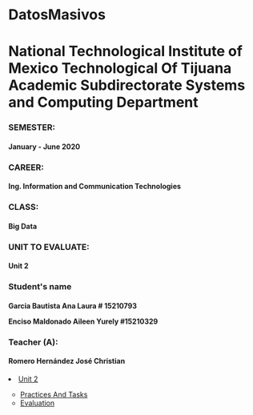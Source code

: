 # DatosMasivos
<H1 aling="center"> 
National Technological Institute of Mexico Technological Of Tijuana
Academic Subdirectorate
Systems and Computing Department</H1>

<H3 aling="center">SEMESTER:</H3><H4 aling="center">January - June 2020</H4>
<H3 aling="center">CAREER:</H3>
<H4 aling="center">Ing. Information and Communication Technologies</H4>
<H3 aling="center">CLASS:</H3>
<H4 aling="center">Big Data</H4>
<H3 aling="center">UNIT TO EVALUATE:</H3>
<H4 aling="center">Unit 2</H4>
<H3 aling="center">Student's name</H3>
<H4 aling="center">
 Garcia Bautista Ana Laura # 15210793 

 Enciso Maldonado Aileen Yurely #15210329</H4> 

<H3 aling="center">Teacher (A):</H3>
<H4 aling="center">Romero Hernández José Christian </H4>

<li type="type="square""><a href="https://github.com/anagarciabautista/DatosMasivos/tree/Unidad_2" target="_blank">Unit 2</a></li>
   <ul>
  
  <li type="circle"><a href="https://github.com/anagarciabautista/DatosMasivos/tree/Unidad_2/Practices" target="_blank">Practices And Tasks</a>  </li>
  
 <li type="circle"><a href="https://github.com/anagarciabautista/DatosMasivos/tree/Unidad_2/Evaluation" target="_blank">
Evaluation</a></li>
 
 </u>

